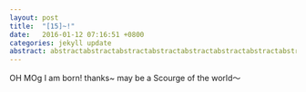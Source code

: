 ```yaml
---
layout: post
title:  "[15]~!"
date:   2016-01-12 07:16:51 +0800
categories: jekyll update
abstract: abstractabstractabstractabstractabstractabstractabstractabstractabstract
---
```


OH MOg
I am born! thanks~ may be a Scourge of the world～
